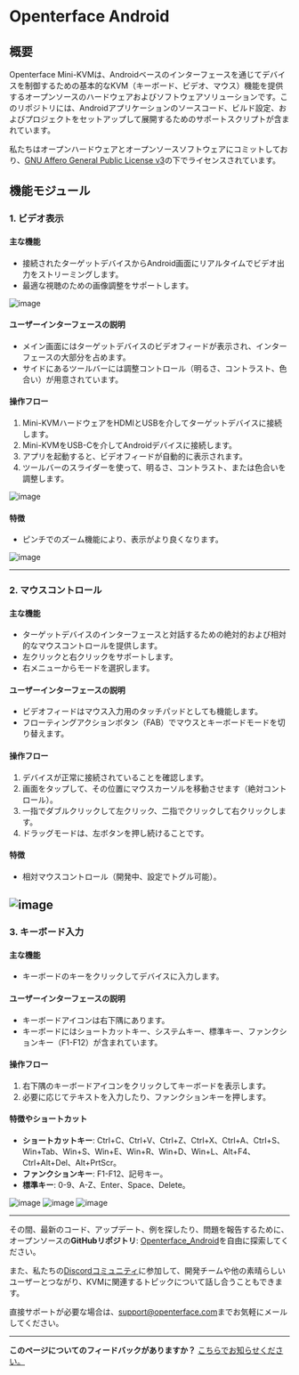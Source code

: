 # Openterface Android

## 概要

Openterface Mini-KVMは、Androidベースのインターフェースを通じてデバイスを制御するための基本的なKVM（キーボード、ビデオ、マウス）機能を提供するオープンソースのハードウェアおよびソフトウェアソリューションです。このリポジトリには、Androidアプリケーションのソースコード、ビルド設定、およびプロジェクトをセットアップして展開するためのサポートスクリプトが含まれています。

私たちはオープンハードウェアとオープンソースソフトウェアにコミットしており、[GNU Affero General Public License v3](LICENSE)の下でライセンスされています。

## 機能モジュール

### 1. ビデオ表示

#### 主な機能

-   接続されたターゲットデバイスからAndroid画面にリアルタイムでビデオ出力をストリーミングします。
-   最適な視聴のための画像調整をサポートします。

![image](../../images/android/videoConnect.jpg)

#### ユーザーインターフェースの説明

-   メイン画面にはターゲットデバイスのビデオフィードが表示され、インターフェースの大部分を占めます。
-   サイドにあるツールバーには調整コントロール（明るさ、コントラスト、色合い）が用意されています。

#### 操作フロー

1. Mini-KVMハードウェアをHDMIとUSBを介してターゲットデバイスに接続します。
2. Mini-KVMをUSB-Cを介してAndroidデバイスに接続します。
3. アプリを起動すると、ビデオフィードが自動的に表示されます。
4. ツールバーのスライダーを使って、明るさ、コントラスト、または色合いを調整します。

![image](../../images/android/colorSetting.jpg)

#### 特徴

-   ピンチでのズーム機能により、表示がより良くなります。

![image](../../images/android/enlargeAndSideBar.jpg)

---

### 2. マウスコントロール

#### 主な機能

-   ターゲットデバイスのインターフェースと対話するための絶対的および相対的なマウスコントロールを提供します。
-   左クリックと右クリックをサポートします。
-   右メニューからモードを選択します。

#### ユーザーインターフェースの説明

-   ビデオフィードはマウス入力用のタッチパッドとしても機能します。
-   フローティングアクションボタン（FAB）でマウスとキーボードモードを切り替えます。

#### 操作フロー

1. デバイスが正常に接続されていることを確認します。
2. 画面をタップして、その位置にマウスカーソルを移動させます（絶対コントロール）。
3. 一指でダブルクリックして左クリック、二指でクリックして右クリックします。
4. ドラッグモードは、左ボタンを押し続けることです。

#### 特徴

-   相対マウスコントロール（開発中、設定でトグル可能）。

## ![image](../../images/android/mouseThouchMode.jpg)

### 3. キーボード入力

#### 主な機能

-   キーボードのキーをクリックしてデバイスに入力します。

#### ユーザーインターフェースの説明

-   キーボードアイコンは右下隅にあります。
-   キーボードにはショートカットキー、システムキー、標準キー、ファンクションキー（F1-F12）が含まれています。

#### 操作フロー

1. 右下隅のキーボードアイコンをクリックしてキーボードを表示します。
2. 必要に応じてテキストを入力したり、ファンクションキーを押します。

#### 特徴やショートカット

-   **ショートカットキー**: Ctrl+C、Ctrl+V、Ctrl+Z、Ctrl+X、Ctrl+A、Ctrl+S、
    Win+Tab、Win+S、Win+E、Win+R、Win+D、Win+L、Alt+F4、Ctrl+Alt+Del、Alt+PrtScr。
-   **ファンクションキー**: F1-F12、記号キー。
-   **標準キー**: 0-9、A-Z、Enter、Space、Delete。

![image](../../images/android/enlargeAndKeyBoard.jpg)
![image](../../images/android/keyBoardFunction.jpg)
![image](../../images/android/keyBoardSystem.jpg)

---

その間、最新のコード、アップデート、例を探したり、問題を報告するために、オープンソースの**GitHubリポジトリ**: [Openterface_Android](https://github.com/TechxArtisanStudio/Openterface_Android)を自由に探索してください。

また、私たちの[Discordコミュニティ](/discord)に参加して、開発チームや他の素晴らしいユーザーとつながり、KVMに関連するトピックについて話し合うこともできます。

直接サポートが必要な場合は、[support@openterface.com](mailto:support@openterface.com)までお気軽にメールしてください。

---

**このページについてのフィードバックがありますか？** [こちらでお知らせください。](https://forms.gle/wmxoR2C1VdG36mT69)